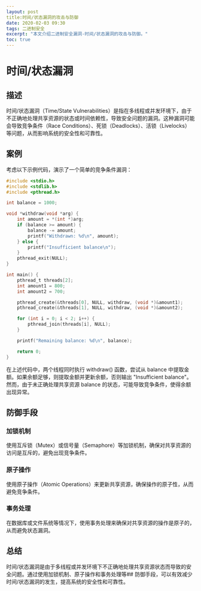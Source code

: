 ```yaml
---
layout: post
title:时间/状态漏洞的攻击与防御
date: 2020-02-03 09:30
tags: 二进制安全
excerpt: "本文介绍二进制安全漏洞-时间/状态漏洞的攻击与防御。"
toc: true
---
```


# 时间/状态漏洞

## 描述

时间/状态漏洞（Time/State Vulnerabilities）是指在多线程或并发环境下，由于不正确地处理共享资源的状态或时间依赖性，导致安全问题的漏洞。这种漏洞可能会导致竞争条件（Race Conditions）、死锁（Deadlocks）、活锁（Livelocks）等问题，从而影响系统的安全性和可靠性。

## 案例

考虑以下示例代码，演示了一个简单的竞争条件漏洞：

```c
#include <stdio.h>
#include <stdlib.h>
#include <pthread.h>

int balance = 1000;

void *withdraw(void *arg) {
    int amount = *(int *)arg;
    if (balance >= amount) {
        balance -= amount;
        printf("Withdrawn: %d\n", amount);
    } else {
        printf("Insufficient balance\n");
    }
    pthread_exit(NULL);
}

int main() {
    pthread_t threads[2];
    int amount1 = 800;
    int amount2 = 700;

    pthread_create(&threads[0], NULL, withdraw, (void *)&amount1);
    pthread_create(&threads[1], NULL, withdraw, (void *)&amount2);

    for (int i = 0; i < 2; i++) {
        pthread_join(threads[i], NULL);
    }

    printf("Remaining balance: %d\n", balance);

    return 0;
}
```

在上述代码中，两个线程同时执行 withdraw() 函数，尝试从 balance 中提取金额。如果余额足够，则提取金额并更新余额，否则输出 "Insufficient balance"。然而，由于未正确处理共享资源 balance 的状态，可能导致竞争条件，使得余额出现异常。

## 防御手段

### 加锁机制

使用互斥锁（Mutex）或信号量（Semaphore）等加锁机制，确保对共享资源的访问是互斥的，避免出现竞争条件。

### 原子操作

使用原子操作（Atomic Operations）来更新共享资源，确保操作的原子性，从而避免竞争条件。

### 事务处理

在数据库或文件系统等情况下，使用事务处理来确保对共享资源的操作是原子的，从而避免状态漏洞。

## 总结
时间/状态漏洞是由于多线程或并发环境下不正确地处理共享资源状态而导致的安全问题。通过使用加锁机制、原子操作和事务处理等## 防御手段，可以有效减少时间/状态漏洞的发生，提高系统的安全性和可靠性。
